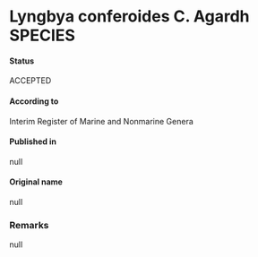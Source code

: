 Lyngbya conferoides C. Agardh SPECIES
=======

#### Status
ACCEPTED

#### According to
Interim Register of Marine and Nonmarine Genera

#### Published in
null

#### Original name
null

### Remarks
null